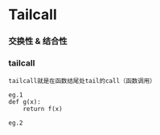 # Tailcall

### 交换性 & 结合性


### tailcall
    
    tailcall就是在函数结尾处tail的call（函数调用）
    
    eg.1 
    def g(x):
        return f(x)
    
    eg.2
    
